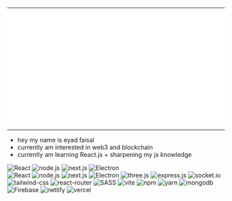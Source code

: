 ----------
<img src="/header.svg" alt="insane">                    

----------
- hey my name is eyad faisal 
- currently am interested in web3 and blockchain
- currently am learning React.js + sharpening my js knowledge
  
<div>
<img src="https://img.shields.io/badge/react-%2320232a.svg?style=for-the-badge&logo=react&logoColor=%2361DAFB" alt="React">                    
<img src="https://img.shields.io/badge/node.js-6DA55F?style=for-the-badge&logo=node.js&logoColor=white" alt="node.js">                    
<img src="https://img.shields.io/badge/Next-black?style=for-the-badge&logo=next.js&logoColor=white" alt="next.js">                    
<img src="https://img.shields.io/badge/Electron-191970?style=for-the-badge&logo=Electron&logoColor=white" alt="Electron"> 
</div>
<img src="https://img.shields.io/badge/react-%2320232a.svg?style=for-the-badge&logo=react&logoColor=%2361DAFB" alt="React">                    
<img src="https://img.shields.io/badge/node.js-6DA55F?style=for-the-badge&logo=node.js&logoColor=white" alt="node.js">                    
<img src="https://img.shields.io/badge/Next-black?style=for-the-badge&logo=next.js&logoColor=white" alt="next.js">                    
<img src="https://img.shields.io/badge/Electron-191970?style=for-the-badge&logo=Electron&logoColor=white" alt="Electron">                    
<img src="https://img.shields.io/badge/threejs-black?style=for-the-badge&logo=three.js&logoColor=white" alt="three.js">                    
<img src="https://img.shields.io/badge/express.js-%23404d59.svg?style=for-the-badge&logo=express&logoColor=%2361DAFB" alt="express.js">                    
<img src="https://img.shields.io/badge/Socket.io-black?style=for-the-badge&logo=socket.io&badgeColor=010101" alt="socket.io">                    
<img src="https://img.shields.io/badge/tailwindcss-%2338B2AC.svg?style=for-the-badge&logo=tailwind-css&logoColor=white" alt="tailwind-css">                    
<img src="https://img.shields.io/badge/React_Router-CA4245?style=for-the-badge&logo=react-router&logoColor=white" alt="react-router">                    
<img src="https://img.shields.io/badge/SASS-hotpink.svg?style=for-the-badge&logo=SASS&logoColor=white" alt="SASS">                    
<img src="https://img.shields.io/badge/vite-%23646CFF.svg?style=for-the-badge&logo=vite&logoColor=white" alt="vite">                    
<img src="https://img.shields.io/badge/NPM-%23000000.svg?style=for-the-badge&logo=npm&logoColor=white" alt="npm">                    
<img src="https://img.shields.io/badge/yarn-%232C8EBB.svg?style=for-the-badge&logo=yarn&logoColor=white" alt="yarn">                    
<img src="https://img.shields.io/badge/MongoDB-%234ea94b.svg?style=for-the-badge&logo=mongodb&logoColor=white" alt="mongodb">                    
<img src="https://img.shields.io/badge/Firebase-039BE5?style=for-the-badge&logo=Firebase&logoColor=white" alt="Firebase">                    
<img src="https://img.shields.io/badge/netlify-%23000000.svg?style=for-the-badge&logo=netlify&logoColor=#00C7B7" alt="netlify">                    
<img src="https://img.shields.io/badge/vercel-%23000000.svg?style=for-the-badge&logo=vercel&logoColor=white" alt="vercel">                    












